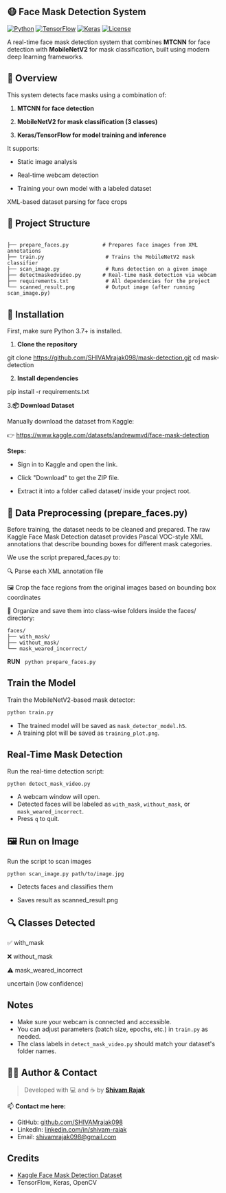 ## 😷 Face Mask Detection System


[![Python](https://img.shields.io/badge/Python-3.7%2B-blue)](https://www.python.org/)
[![TensorFlow](https://img.shields.io/badge/TensorFlow-2.x-orange)](https://www.tensorflow.org/)
[![Keras](https://img.shields.io/badge/Keras-%E2%9D%A4-red)](https://keras.io/)
[![License](https://img.shields.io/badge/License-MIT-green)]()

A real-time face mask detection system that combines **MTCNN** for face detection with **MobileNetV2** for mask classification, built using modern deep learning frameworks.


## 📌 Overview
This system detects face masks using a combination of:

1. **MTCNN for face detection**

2. **MobileNetV2 for mask classification (3 classes)**

3. **Keras/TensorFlow for model training and inference**

It supports:

- Static image analysis

- Real-time webcam detection

- Training your own model with a labeled dataset

XML-based dataset parsing for face crops

## 📁 Project Structure
```

├── prepare_faces.py           # Prepares face images from XML annotations
├── train.py                    # Trains the MobileNetV2 mask classifier
├── scan_image.py               # Runs detection on a given image
├── detectmaskedvideo.py       # Real-time mask detection via webcam
├── requirements.txt            # All dependencies for the project
└── scanned_result.png          # Output image (after running scan_image.py)
```


## 🔧 Installation
First, make sure Python 3.7+ is installed.



1. **Clone the repository**

git clone https://github.com/SHIVAMrajak098/mask-detection.git
cd mask-detection

2. **Install dependencies**

pip install -r requirements.txt

3.**📦 Download Dataset**


Manually download the dataset from Kaggle:

👉 https://www.kaggle.com/datasets/andrewmvd/face-mask-detection

**Steps:**
- Sign in to Kaggle and open the link.

- Click "Download" to get the ZIP file.

- Extract it into a folder called dataset/ inside your project root.


## 🧼 Data Preprocessing (prepare_faces.py)
Before training, the dataset needs to be cleaned and prepared.
The raw Kaggle Face Mask Detection dataset provides Pascal VOC-style XML annotations that describe bounding boxes for different mask categories.

We use the script prepared_faces.py to:

🔍 Parse each XML annotation file

🖼️ Crop the face regions from the original images based on bounding box coordinates

📁 Organize and save them into class-wise folders inside the faces/ directory:

```
faces/
├── with_mask/
├── without_mask/
└── mask_weared_incorrect/
```

**RUN** ``` python prepare_faces.py```

## Train the Model
Train the MobileNetV2-based mask detector:
```bash
python train.py
```
- The trained model will be saved as `mask_detector_model.h5`.
- A training plot will be saved as `training_plot.png`.


## Real-Time Mask Detection
Run the real-time detection script:
```bash
python detect_mask_video.py
```
- A webcam window will open.
- Detected faces will be labeled as `with_mask`, `without_mask`, or `mask_weared_incorrect`.
- Press `q` to quit.


## 🖼️ Run on Image

Run the script to scan images

```python scan_image.py path/to/image.jpg```

- Detects faces and classifies them

- Saves result as scanned_result.png


## 🔍 Classes Detected
✅ with_mask

❌ without_mask

⚠️ mask_weared_incorrect

uncertain (low confidence)

## Notes
- Make sure your webcam is connected and accessible.
- You can adjust parameters (batch size, epochs, etc.) in `train.py` as needed.
- The class labels in `detect_mask_video.py` should match your dataset's folder names.



## 🙋‍♂️ Author & Contact

> Developed with 💻 and ☕ by **[Shivam Rajak](https://github.com/SHIVAMrajak098)**

📫 **Contact me here:**

- GitHub: [github.com/SHIVAMrajak098](https://github.com/SHIVAMrajak098)
- LinkedIn: [linkedin.com/in/shivam-rajak](https://linkedin.com/in/shivam-rajak)
- Email: [shivamrajak098@gmail.com](mailto:shivamrajak098@gmail.com)

## Credits
- [Kaggle Face Mask Detection Dataset](https://www.kaggle.com/datasets/andrewmvd/face-mask-detection)
- TensorFlow, Keras, OpenCV 

